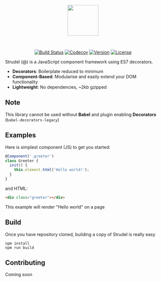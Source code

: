 <p align="center"><img width="100px" src="https://avatars0.githubusercontent.com/u/27229624?v=3&s=200"></p>
<br>
<p align="center">
<a href="https://circleci.com/gh/strudeljs/strudel/tree/master"><img src="https://img.shields.io/circleci/token/2332b587f2c012314b7e865cd57730587cd75ba7/project/hayalet/strudel/master.svg" alt="Build Status"></a>
<a href="https://codecov.io/gh/strudeljs/strudel"><img src="https://codecov.io/gh/strudeljs/strudel/branch/master/graph/badge.svg" alt="Codecov" /></a>
<a href="https://www.npmjs.com/package/strudel"><img src="https://img.shields.io/npm/v/strudel.svg" alt="Version"></a>
<a href="https://www.npmjs.com/package/strudel"><img src="https://img.shields.io/npm/l/strudel.svg" alt="License"></a>
</p>

Strudel (@) is a JavaScript component framework using ES7 decorators.

* **Decorators**: Boilerplate reduced to minimum
* **Component-Based**: Modularise and easily extend your DOM functionality
* **Lightweight**: No dependencies, ~2kb gzipped

## Note

This library cannot be used without **Babel** and plugin enabling **Decorators** (`babel-decorators-legacy`)

## Examples

Here is simplest component (JS) to get you started:

```js
@Component('.greeter')
class Greeter {
  init() {
    this.element.html('Hello world!');
  }
}
```
and HTML:

```html
<div class="greeter"></div>
```

This example will render "Hello world" on a page

## Build

Once you have repository cloned, building a copy of Strudel is really easy

```
npm install
npm run build
```

## Contributing

Coming soon
